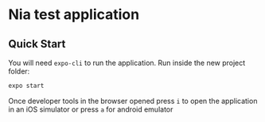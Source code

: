# Nia test application

## Quick Start

You will need `expo-cli` to run the application. Run inside the new project folder:

```sh
expo start
```

Once developer tools in the browser opened press `i` to open the application in an iOS simulator or press `a` for android emulator
